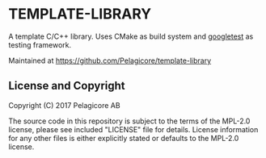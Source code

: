 TEMPLATE-LIBRARY
================
A template C/C++ library. Uses CMake as build system and
[googletest](https://github.com/google/googletest) as testing framework.

Maintained at https://github.com/Pelagicore/template-library

License and Copyright
---------------------
Copyright (C) 2017 Pelagicore AB

The source code in this repository is subject to the terms of the MPL-2.0 license, please see included "LICENSE" file for details.
License information for any other files is either explicitly stated or defaults to the MPL-2.0 license.
